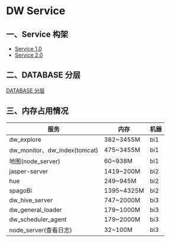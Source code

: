 # DW Service

## 一、Service 构架

- [Service 1.0](https://www.processon.com/view/link/56028961e4b00d52cf623417)
- [Service 2.0](https://www.processon.com/view/link/562894b7e4b070f8ccca5863)

## 二、DATABASE 分层
[DATABASE 分层](https://www.processon.com/view/link/55cc7d74e4b0b966bebcb44e)


## 三、内存占用情况

| 服务 | 内存 | 机器 |
| ------ | ------ | ------ |
| dw_explore | 382~3455M | bi1 |
| dw_monitor、dw_index(tomcat) | 475~3455M | bi1 |
| 地图(node_server) | 60~938M | bi1 |
| jasper-server | 1419~200M | bi2 |
| hue | 249~945M | bi2 |
| spagoBi | 1395~4325M | bi2 |
| dw_hive_server | 747~2000M | bi3 |
| dw_general_loader | 179~1000M | bi3 |
| dw_scheduler_agent | 179~2000M | bi3 |
| node_server(查看日志) | 32~100M | bi3 |
